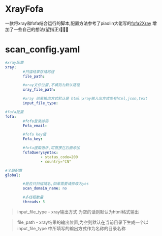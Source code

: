 # XrayFofa
一款将xray和fofa结合运行的脚本,配置方法参考了piaolin大佬写的<a href="https://github.com/piaolin/fofa2Xray">fofa2Xray</a>
增加了一些自己的想法(望指正)🌹🌹🌹
# scan_config.yaml
  ~~~yaml
#xray配置
  xray:
          #扫描结果存储路径
          file_path: 

          #xray文件位置,不填则为默认路径
          xray_file_path:

          #xray 结果输出方式默认是 html|xray输入出方式仅有html,json,text
          input_file_type: 

  #fofa配置
  fofa:
          #fofa登录邮箱
          Fofa_email: 

          #fofa key值
          Fofa_key:  

          #fofa搜索语法,可直接在后面添加
          fofaQuerysyntax:
                  - status_code=200
                  - country="CN"

  #全局配置
  global:

          #是否只扫描域名,如果需要请修改为yes
          scan_domain_name: no

          #多线程数量
          threads: 5
 ~~~
> input_file_type - xray输出方式 为空的话则默认为html格式输出

> file_path - xray结果的输出位置,为空则默认在当前目录下生成一个以 input_file_type 中所填写的输出方式作为名称的目录名称

 
